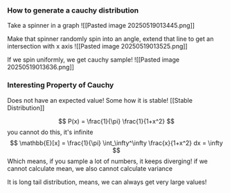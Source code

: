 
### How to generate a cauchy distribution

Take a spinner in a graph
![[Pasted image 20250519013445.png]]

Make that spinner randomly spin into an angle, extend that line to get an intersection with x axis
![[Pasted image 20250519013525.png]]

If we spin uniformly, we get cauchy sample!
![[Pasted image 20250519013636.png]]

### Interesting Property of Cauchy

Does not have an expected value!
Some how it is stable! [[Stable Distribution]]

$$
P(x) = \frac{1}{\pi} \frac{1}{1+x^2}
$$
you cannot do this, it's infinite
$$
\mathbb{E}[x] = \frac{1}{\pi} \int_\infty^\infty \frac{x}{1+x^2} dx = \infty
$$
Which means, if you sample a lot of numbers, it keeps diverging!
if we cannot calculate mean, we also cannot calculate variance

It is long tail distribution, means, we can always get very large values!